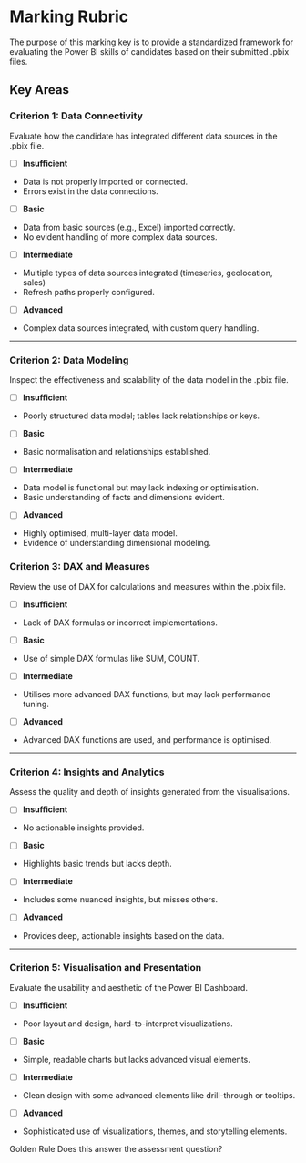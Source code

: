 # Marking Rubric

The purpose of this marking key is to provide a standardized framework for evaluating the Power BI skills of candidates based on their submitted .pbix files. 

## Key Areas

### Criterion 1: Data Connectivity 
Evaluate how the candidate has integrated different data sources in the .pbix file.

- [ ] **Insufficient**
*	Data is not properly imported or connected.
*	Errors exist in the data connections.
  
- [ ] **Basic**
*	Data from basic sources (e.g., Excel) imported correctly.
*	No evident handling of more complex data sources.
  
- [ ] **Intermediate**
*	Multiple types of data sources integrated (timeseries, geolocation, sales)
*	Refresh paths properly configured.
  
- [ ] **Advanced**
*	Complex data sources integrated, with custom query handling.
________________________________________
### Criterion 2: Data Modeling 
Inspect the effectiveness and scalability of the data model in the .pbix file.

- [ ] **Insufficient**
*	Poorly structured data model; tables lack relationships or keys.
  
- [ ] **Basic**
*	Basic normalisation and relationships established.
  
- [ ] **Intermediate**
*	Data model is functional but may lack indexing or optimisation.
*	Basic understanding of facts and dimensions evident.

- [ ] **Advanced**
*	Highly optimised, multi-layer data model.
*	Evidence of understanding dimensional modeling.

### Criterion 3: DAX and Measures
Review the use of DAX for calculations and measures within the .pbix file.

- [ ] **Insufficient**
*	Lack of DAX formulas or incorrect implementations.

- [ ] **Basic**
*	Use of simple DAX formulas like SUM, COUNT.

- [ ] **Intermediate**
*	Utilises more advanced DAX functions, but may lack performance tuning.
  
- [ ] **Advanced**
*	Advanced DAX functions are used, and performance is optimised.
________________________________________

### Criterion 4: Insights and Analytics
Assess the quality and depth of insights generated from the visualisations.

- [ ] **Insufficient**
*	No actionable insights provided.
  
- [ ] **Basic**
*	Highlights basic trends but lacks depth.

- [ ] **Intermediate**
*	Includes some nuanced insights, but misses others.

- [ ] **Advanced**
*	Provides deep, actionable insights based on the data.
________________________________________

### Criterion 5: Visualisation and Presentation
Evaluate the usability and aesthetic of the Power BI Dashboard.

- [ ] **Insufficient**
*	Poor layout and design, hard-to-interpret visualizations.

- [ ] **Basic**
*	Simple, readable charts but lacks advanced visual elements.

- [ ] **Intermediate**
*	Clean design with some advanced elements like drill-through or tooltips.

- [ ] **Advanced**
*	Sophisticated use of visualizations, themes, and storytelling elements.

Golden Rule
Does this answer the assessment question?
